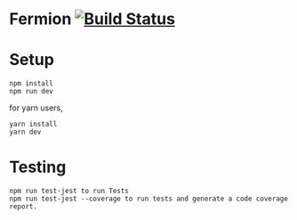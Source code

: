 # Fermion [![Build Status](https://travis-ci.org/FermORG/FermionJS.svg?branch=master)](https://travis-ci.org/FermORG/FermionJS)

# Setup

```
npm install
npm run dev
```
for yarn users,
```
yarn install
yarn dev
```

# Testing

```
npm run test-jest to run Tests
npm run test-jest --coverage to run tests and generate a code coverage report.

```
